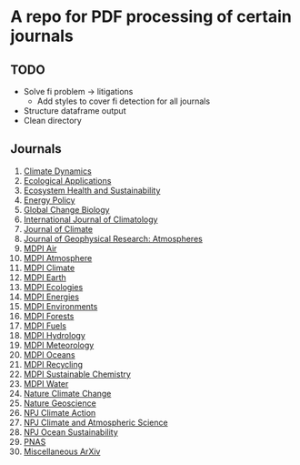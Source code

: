 # A repo for PDF processing of certain journals

## TODO
- Solve fi problem -> litigations
    - Add styles to cover fi detection for all journals
- Structure dataframe output
- Clean directory

## Journals
1. [Climate Dynamics](https://link.springer.com/journal/382)
2. [Ecological Applications](https://esajournals.onlinelibrary.wiley.com/journal/19395582) 
3. [Ecosystem Health and Sustainability](https://spj.science.org/journal/ehs)
4. [Energy Policy](https://www.sciencedirect.com/journal/energy-policy)
5. [Global Change Biology](https://onlinelibrary.wiley.com/journal/13652486)
6. [International Journal of Climatology](https://rmets.onlinelibrary.wiley.com/journal/10970088)
7. [Journal of Climate](https://www.ametsoc.org/index.cfm/ams/publications/journals/journal-of-climate/)
8. [Journal of Geophysical Research: Atmospheres](https://agupubs.onlinelibrary.wiley.com/journal/21698996?journalRedirectCheck=true)
9. [MDPI Air](https://www.mdpi.com/journal/air)
10. [MDPI Atmosphere](https://www.mdpi.com/journal/atmosphere)
11. [MDPI Climate](https://www.mdpi.com/journal/climate)
12. [MDPI Earth](https://www.mdpi.com/journal/earth)
13. [MDPI Ecologies](https://www.mdpi.com/journal/ecologies)
14. [MDPI Energies](https://www.mdpi.com/journal/energies)
15. [MDPI Environments](https://www.mdpi.com/journal/environments)
16. [MDPI Forests](https://www.mdpi.com/journal/forests)
17. [MDPI Fuels](https://www.mdpi.com/journal/fuels)
18. [MDPI Hydrology](https://www.mdpi.com/journal/hydrology)
19. [MDPI Meteorology](https://www.mdpi.com/journal/meteorology)
20. [MDPI Oceans](https://www.mdpi.com/journal/oceans)
21. [MDPI Recycling](https://www.mdpi.com/journal/recycling)
22. [MDPI Sustainable Chemistry](https://www.mdpi.com/journal/suschem)
23. [MDPI Water](https://www.mdpi.com/journal/water)
24. [Nature Climate Change](https://www.nature.com/nclimate/)
25. [Nature Geoscience](https://www.nature.com/ngeo/)
26. [NPJ Climate Action](https://www.nature.com/npjclimataction/)
27. [NPJ Climate and Atmospheric Science](https://www.nature.com/npjclimatsci/)
28. [NPJ Ocean Sustainability](https://www.nature.com/npjoceansustain/)
29. [PNAS](https://www.pnas.org/)
30. [Miscellaneous ArXiv](https://arxiv.org/)

